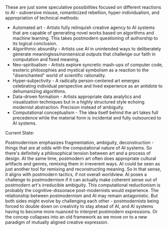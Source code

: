 These are just some speculative possibilities focused on different reactions to AI - subversive misuse, romanticized rebellion, hyper-individualism, and appropriation of technical methods:

- Automated art - Artists fully relinquish creative agency to AI systems that are capable of generating novel works based on algorithms and machine learning. This takes postmodern questioning of authorship to its logical conclusion.
- Algorithmic absurdity - Artists use AI in unintended ways to deliberately generate meaningless/nonsensical outputs that challenge our faith in computation and fixed meaning.
- Neo-spiritualism - Artists explore syncretic mash-ups of computer code, esoteric philosophies and mystical symbolism as a reaction to the "disenchanted" world of scientific rationality.
- Hyper-subjectivity - A radically person-centered art emerges celebrating individual perspective and lived experience as an antidote to dehumanizing algorithms.
- Data-driven formalism - Artists appropriate data analytics and visualization techniques but in a highly structured style echoing modernist abstraction. Precision instead of ambiguity.
- Computational conceptualism - The idea itself behind the art takes full precedence while the material form is incidental and fully outsourced to AI systems.

Current State:

Postmodernism emphasizes fragmentation, ambiguity, deconstruction - things that are at odds with the computational nature of AI systems. So there's definitely a philosophical tension between art and a process of design. At the same time, postmodern art often does appropriate cultural artifacts and genres, remixing them in irreverent ways. AI could be seen as just another tool for remixing and reconstructing meaning. So in that sense, it aligns with postmodern tactics, if not overall worldview. AI poses a challenge to postmodernism if it can actually make coherent sense out of postmodern art's irreducible ambiguity. This computational reductionism is probably the cognitive-dissonace post-modernists would experience. The relationship between postmodernism and AI may remain antagonistic. But both sides might evolve by challenging each other - postmodernists being forced to double down on creativity to stay ahead of AI, and AI systems having to become more nuanced to interpret postmodern expressions. Or the concep collapses into an old framework as we move on to a new paradigm of mutually aligned creative expression. 
